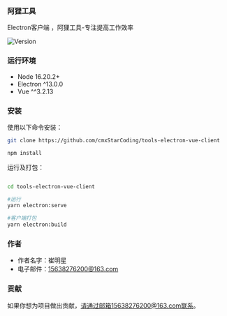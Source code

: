 ### 阿狸工具
Electron客户端 ，阿狸工具-专注提高工作效率

![Version](https://img.shields.io/badge/version-0.1.0-blue.svg)


### 运行环境
- Node 16.20.2+
- Electron ^13.0.0
- Vue ^^3.2.13



### 安装

使用以下命令安装：
```bash
git clone https://github.com/cmxStarCoding/tools-electron-vue-client

npm install
```

运行及打包：
```bash

cd tools-electron-vue-client

#运行
yarn electron:serve

#客户端打包
yarn electron:build
```
### 作者
- 作者名字：崔明星
- 电子邮件：15638276200@163.com

### 贡献
如果你想为项目做出贡献，请通过邮箱15638276200@163.com联系。

